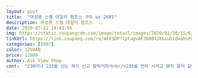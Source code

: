 ```yaml
---
layout: post 
title:  "여성용 스첼 데일리 펌프스 구두 ws-2685" 
description: 여성용 스첼 데일리 펌프스  ..
date: 2020-07-22 14:43:55 
img: https://static.coupangcdn.com/image/retail/images/2020/01/28/15/6/e9d7dc9c-9233-49ad-ad98-13df0bd7f1c2.jpg 
linkUrl: https://link.coupang.com/re/AFFSDP?lptag=AF3600438&subid=ahnPublicAsk&pageKey=1215714485&itemId=2205397206&vendorItemId=70203239044&traceid=V0-113-5af68c35a82db605 
categories: [1007] 
color: 1294AB 
price: 12900 
author: Ask View Shop 
cont:  "230이나 235를 신는 제가 신고 할딱거려서<br/>235를 먼저 시키고 왠지 클거 같아서 230도 시켰는데요.<br/> 확실히 조금 크게 나온거 같긴 합니다.<br/> 제가 원래 발 사이즈가 235인데도 235를 신으니 발꿈치가 좀 벗겨지더라고요.<br/> 다행히 뒤에 배송 온 230은 딱 맞았습니다.<br/> 따라서 다들 구매하실때 한치수 아래로 구매하시는걸 추천드립니다.<br/><br/>게시된 치수가 더 큰거 같습니다<br/>구입한 이 신발은 깔창을 깔고 신고 다니려고 합니다<br/>그게 딱!!하나 아쉽습니다.<br/><br/>그런데 이 제품은 제가 신고 며칠을  다녀보니<br/>급하게 구두가 필요해서 구매했는데, 우선 당일배송으로 받아서 배송에 굉장히 만족합니다.<br/><br/>다음에 구입할때는 225로 구입해야겠다는 다짐을하고<br/>신발살때 여러가지 고민을 합니다<br/>언제나 빠른 배송을 해주시는 기사님 고맙습니다!!<br/>여튼 신고 외출을 해봐야겠지만 현재 배송과 제품을 받은 상태에서 꽤 만족합니다.<br/><br/>운동화 240신고 블로퍼 245신는데 크다는 리뷰가 많아서 240으로 시켰어요<br/>이 가격에 생각보다 좋은 퀄리티 재질이예요<br/>자주 애용할 것 같아요<br/>제발이 칼발은 아니고 무지외반증까지 있어서<br/>제품에 있어서<br/>칼발인데도 볼 딱 맞았고 조금 크지만 벗으려고 하는것이 아니면 벗겨지지도 않아요<br/>품질에 대해서는 확실히 저렴한 제품이다보니 마감처리가 조금은 깔끔하지 못한 부분이 있습니다.<br/> 근데 막상 신으면 잘 보이지도 않으니  별로 신경쓰일 정도는 아닙니다.<br/> 완벽한 마감처리를 원하면 애초에 여기서 사지 않았겠죠?<br/>" 
---
```

